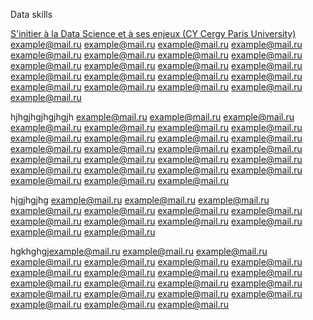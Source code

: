 Data skills

<a href="https://drive.google.com/file/d/187OIHVu94qsEeKln3SCe1boQfrt77AxK/view">S'initier à la Data Science et à ses enjeux (CY Cergy Paris University)</a>
<a href="mailto: example@mail.ru">example@mail.ru</a>
<a href="mailto: example@mail.ru">example@mail.ru</a>
<a href="mailto: example@mail.ru">example@mail.ru</a>
<a href="mailto: example@mail.ru">example@mail.ru</a>
<a href="mailto: example@mail.ru">example@mail.ru</a>
<a href="mailto: example@mail.ru">example@mail.ru</a>
<a href="mailto: example@mail.ru">example@mail.ru</a>
<a href="mailto: example@mail.ru">example@mail.ru</a>
<a href="mailto: example@mail.ru">example@mail.ru</a>
<a href="mailto: example@mail.ru">example@mail.ru</a>
<a href="mailto: example@mail.ru">example@mail.ru</a>
<a href="mailto: example@mail.ru">example@mail.ru</a>
<a href="mailto: example@mail.ru">example@mail.ru</a>
<a href="mailto: example@mail.ru">example@mail.ru</a>
<a href="mailto: example@mail.ru">example@mail.ru</a>
<a href="mailto: example@mail.ru">example@mail.ru</a>
<a href="mailto: example@mail.ru">example@mail.ru</a>
<a href="mailto: example@mail.ru">example@mail.ru</a>
<a href="mailto: example@mail.ru">example@mail.ru</a>
<a href="mailto: example@mail.ru">example@mail.ru</a>
<a href="mailto: example@mail.ru">example@mail.ru</a>


hjhgjhgjhgjhgjh
<a href="mailto: example@mail.ru">example@mail.ru</a>
<a href="mailto: example@mail.ru">example@mail.ru</a>
<a href="mailto: example@mail.ru">example@mail.ru</a>
<a href="mailto: example@mail.ru">example@mail.ru</a>
<a href="mailto: example@mail.ru">example@mail.ru</a>
<a href="mailto: example@mail.ru">example@mail.ru</a>
<a href="mailto: example@mail.ru">example@mail.ru</a>
<a href="mailto: example@mail.ru">example@mail.ru</a>
<a href="mailto: example@mail.ru">example@mail.ru</a>
<a href="mailto: example@mail.ru">example@mail.ru</a>
<a href="mailto: example@mail.ru">example@mail.ru</a>
<a href="mailto: example@mail.ru">example@mail.ru</a>
<a href="mailto: example@mail.ru">example@mail.ru</a>
<a href="mailto: example@mail.ru">example@mail.ru</a>
<a href="mailto: example@mail.ru">example@mail.ru</a>
<a href="mailto: example@mail.ru">example@mail.ru</a>
<a href="mailto: example@mail.ru">example@mail.ru</a>
<a href="mailto: example@mail.ru">example@mail.ru</a>
<a href="mailto: example@mail.ru">example@mail.ru</a>
<a href="mailto: example@mail.ru">example@mail.ru</a>
<a href="mailto: example@mail.ru">example@mail.ru</a>
<a href="mailto: example@mail.ru">example@mail.ru</a>
<a href="mailto: example@mail.ru">example@mail.ru</a>
<a href="mailto: example@mail.ru">example@mail.ru</a>
<a href="mailto: example@mail.ru">example@mail.ru</a>
<a href="mailto: example@mail.ru">example@mail.ru</a>


hjgjhgjhg
<a href="mailto: example@mail.ru">example@mail.ru</a>
<a href="mailto: example@mail.ru">example@mail.ru</a>
<a href="mailto: example@mail.ru">example@mail.ru</a>
<a href="mailto: example@mail.ru">example@mail.ru</a>
<a href="mailto: example@mail.ru">example@mail.ru</a>
<a href="mailto: example@mail.ru">example@mail.ru</a>
<a href="mailto: example@mail.ru">example@mail.ru</a>
<a href="mailto: example@mail.ru">example@mail.ru</a>
<a href="mailto: example@mail.ru">example@mail.ru</a>
<a href="mailto: example@mail.ru">example@mail.ru</a>
<a href="mailto: example@mail.ru">example@mail.ru</a>
<a href="mailto: example@mail.ru">example@mail.ru</a>
<a href="mailto: example@mail.ru">example@mail.ru</a>


hgkhghgj<a href="mailto: example@mail.ru">example@mail.ru</a>
<a href="mailto: example@mail.ru">example@mail.ru</a>
<a href="mailto: example@mail.ru">example@mail.ru</a>
<a href="mailto: example@mail.ru">example@mail.ru</a>
<a href="mailto: example@mail.ru">example@mail.ru</a>
<a href="mailto: example@mail.ru">example@mail.ru</a>
<a href="mailto: example@mail.ru">example@mail.ru</a>
<a href="mailto: example@mail.ru">example@mail.ru</a>
<a href="mailto: example@mail.ru">example@mail.ru</a>
<a href="mailto: example@mail.ru">example@mail.ru</a>
<a href="mailto: example@mail.ru">example@mail.ru</a>
<a href="mailto: example@mail.ru">example@mail.ru</a>
<a href="mailto: example@mail.ru">example@mail.ru</a>
<a href="mailto: example@mail.ru">example@mail.ru</a>
<a href="mailto: example@mail.ru">example@mail.ru</a>
<a href="mailto: example@mail.ru">example@mail.ru</a>
<a href="mailto: example@mail.ru">example@mail.ru</a>
<a href="mailto: example@mail.ru">example@mail.ru</a>
<a href="mailto: example@mail.ru">example@mail.ru</a>
<a href="mailto: example@mail.ru">example@mail.ru</a>
<a href="mailto: example@mail.ru">example@mail.ru</a>
<a href="mailto: example@mail.ru">example@mail.ru</a>
